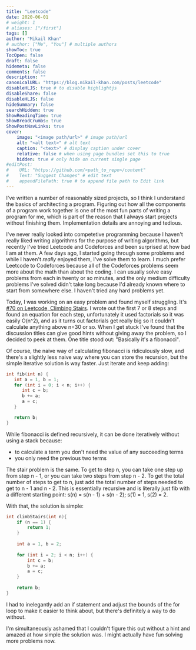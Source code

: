 ```yaml
---
title: "Leetcode"
date: 2020-06-01
# weight: 1
# aliases: ["/first"]
tags: []
author: "Mikail Khan"
# author: ["Me", "You"] # multiple authors
showToc: true
TocOpen: false
draft: false
hidemeta: false
comments: false
description: ""
canonicalURL: "https://blog.mikail-khan.com/posts/leetcode"
disableHLJS: true # to disable highlightjs
disableShare: false
disableHLJS: false
hideSummary: false
searchHidden: true
ShowReadingTime: true
ShowBreadCrumbs: true
ShowPostNavLinks: true
cover:
    image: "<image path/url>" # image path/url
    alt: "<alt text>" # alt text
    caption: "<text>" # display caption under cover
    relative: false # when using page bundles set this to true
    hidden: true # only hide on current single page
#editPost:
#    URL: "https://github.com/<path_to_repo>/content"
#    Text: "Suggest Changes" # edit text
#    appendFilePath: true # to append file path to Edit link
---
```



I've written a number of reasonably sized projects, so I think I understand the basics of architecting a program. Figuring out how all the components of a program work together is one of the most fun parts of writing a program for me, which is part of the reason that I always start projects without finishing them. Implementation details are annoying and tedious.

I've never really looked into competetive programming because I haven't really liked writing algorithms for the purpose of writing algorithms, but recently I've tried Leetcode and Codeforces and been surprised at how bad I am at them. A few days ago, I started going through some problems and while I haven't *really* enjoyed them, I've solve them to learn. I much prefer Leetcode to Codeforces because all of the Codeforces problems seem more about the math than about the coding. I can usually solve easy problems from each in twenty or so minutes, and the only medium difficulty problems I've solved didn't take long because I'd already known where to start from somewhere else. I haven't tried any hard problems yet.

Today, I was working on an easy problem and found myself struggling. It's [#70 on Leetcode, Climbing Stairs](https://leetcode.com/problems/climbing-stairs/). I wrote out the first 7 or 8 steps and found an equation for each step, unfortunately it used factorials so it was easily O(n^2), and as it turns out factorials get really big so it couldn't calculate anything above n=30 or so. When I get stuck I've found that the discussion titles can give good hints without giving away the problem, so I decided to peek at them. One title stood out: "Basically it's a fibonacci". 

Of course, the naive way of calculating fibonacci is ridiculously slow, and there's a slightly less naive way where you can store the recursion, but the simple iterative solution is way faster. Just iterate and keep adding:

```c
int fib(int n) {
   int a = 1, b = 1;
   for (int i = 0; i < n; i++) {
      int c = b;
      b += a;
      a = c;
   }

   return b;
}
```

While fibonacci is defined recursively, it can be done iteratively without using a stack because:
- to calculate a term you don't need the value of any succeeding terms
- you only need the previous two terms

The stair problem is the same. To get to step n, you can take one step up from step n - 1, or you can take two steps from step n - 2. To get the total number of steps to get to n, just add the total number of steps needed to get to n - 1 and n - 2. This is essentially recursive and is literally just fib with a different starting point: s(n) = s(n - 1) + s(n - 2); s(1) = 1, s(2) = 2.

With that, the solution is simple:
```c
int climbStairs(int n){
    if (n == 1) {
        return 1;
    } 
    
    int a = 1, b = 2;
    
    for (int i = 2; i < n; i++) {
        int c = b;
        b += a;
        a = c;
    }
    
    return b;
}
```

I had to inelegantly add an if statement and adjust the bounds of the for loop to make it easier to think about, but there's definitely a way to do without.

I'm simultaneously ashamed that I couldn't figure this out without a hint and amazed at how simple the solution was. I might actually have fun solving more problems now.
